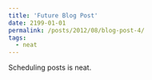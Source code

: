 ```yaml
---
title: 'Future Blog Post'
date: 2199-01-01
permalink: /posts/2012/08/blog-post-4/
tags:
  - neat
---
```


Scheduling posts is neat.